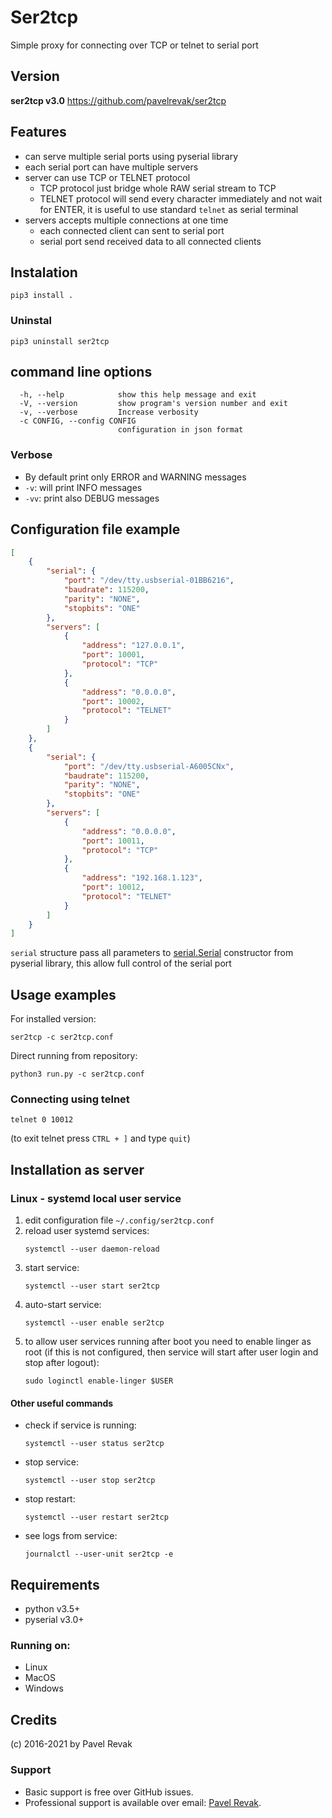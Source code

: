 # Ser2tcp
Simple proxy for connecting over TCP or telnet to serial port

## Version
**ser2tcp v3.0** https://github.com/pavelrevak/ser2tcp

## Features
- can serve multiple serial ports using pyserial library
- each serial port can have multiple servers
- server can use TCP or TELNET protocol
  - TCP protocol just bridge whole RAW serial stream to TCP
  - TELNET protocol will send every character immediately and not wait for ENTER, it is useful to use standard `telnet` as serial terminal
- servers accepts multiple connections at one time
    - each connected client can sent to serial port
    - serial port send received data to all connected clients

## Instalation
```
pip3 install .
```

### Uninstal
```
pip3 uninstall ser2tcp
```

## command line options
```
  -h, --help            show this help message and exit
  -V, --version         show program's version number and exit
  -v, --verbose         Increase verbosity
  -c CONFIG, --config CONFIG
                        configuration in json format
```

### Verbose
- By default print only ERROR and WARNING messages
- `-v`: will print INFO messages
- `-vv`: print also DEBUG messages

## Configuration file example
```json
[
    {
        "serial": {
            "port": "/dev/tty.usbserial-01BB6216",
            "baudrate": 115200,
            "parity": "NONE",
            "stopbits": "ONE"
        },
        "servers": [
            {
                "address": "127.0.0.1",
                "port": 10001,
                "protocol": "TCP"
            },
            {
                "address": "0.0.0.0",
                "port": 10002,
                "protocol": "TELNET"
            }
        ]
    },
    {
        "serial": {
            "port": "/dev/tty.usbserial-A6005CNx",
            "baudrate": 115200,
            "parity": "NONE",
            "stopbits": "ONE"
        },
        "servers": [
            {
                "address": "0.0.0.0",
                "port": 10011,
                "protocol": "TCP"
            },
            {
                "address": "192.168.1.123",
                "port": 10012,
                "protocol": "TELNET"
            }
        ]
    }
]
```
`serial` structure pass all parameters to [serial.Serial](https://pythonhosted.org/pyserial/pyserial_api.html#classes) constructor from pyserial library,
this allow full control of the serial port

## Usage examples
For installed version:
```
ser2tcp -c ser2tcp.conf
```
Direct running from repository:
```
python3 run.py -c ser2tcp.conf
```

### Connecting using telnet
```
telnet 0 10012
```
(to exit telnet press `CTRL + ]` and type `quit`)

## Installation as server
### Linux - systemd local user service
1. edit configuration file `~/.config/ser2tcp.conf`
1. reload user systemd services:
    ```
    systemctl --user daemon-reload
    ```
1. start service:
    ```
    systemctl --user start ser2tcp
    ```
1. auto-start service:
    ```
    systemctl --user enable ser2tcp
    ```
1. to allow user services running after boot you need to enable linger as root (if this is not configured, then service will start after user login and stop after logout):
    ```
    sudo loginctl enable-linger $USER
    ```

#### Other useful commands
* check if service is running:
    ```
    systemctl --user status ser2tcp
    ```
* stop service:
    ```
    systemctl --user stop ser2tcp
    ```
* stop restart:
    ```
    systemctl --user restart ser2tcp
    ```
* see logs from service:
    ```
    journalctl --user-unit ser2tcp -e
    ```
## Requirements
- python v3.5+
- pyserial v3.0+

### Running on:
- Linux
- MacOS
- Windows

## Credits
(c) 2016-2021 by Pavel Revak

### Support
- Basic support is free over GitHub issues.
- Professional support is available over email: [Pavel Revak](mailto:pavel.revak@gmail.com?subject=[GitHub]%20ser2tcp).
